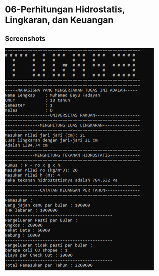# 06-Perhitungan Hidrostatis, Lingkaran, dan Keuangan

## Screenshots
![CPP Screenshot](screenshots/1.png)